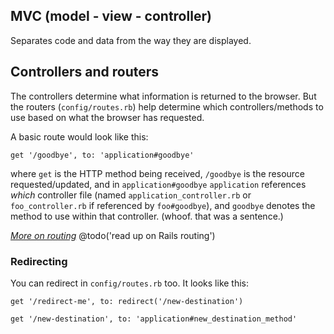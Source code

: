 ## MVC (model - view - controller)

Separates code and data from the way they are displayed.

## Controllers and routers

The controllers determine what information is returned to the browser. But the routers (`config/routes.rb`) help determine which controllers/methods to use based on what the browser has requested.

A basic route would look like this:

```
get '/goodbye', to: 'application#goodbye'
```

where `get` is the HTTP method being received, `/goodbye` is the resource requested/updated, and in `application#goodbye` `application` references *which* controller file (named `application_controller.rb` or `foo_controller.rb` if referenced by `foo#goodbye`), and `goodbye` denotes the method to use within that controller. (whoof. that was a sentence.)

*[More on routing](http://guides.rubyonrails.org/routing.html)* @todo('read up on Rails routing')

### Redirecting

You can redirect in `config/routes.rb` too. It looks like this:

```
get '/redirect-me', to: redirect('/new-destination')

get '/new-destination', to: 'application#new_destination_method'
```
